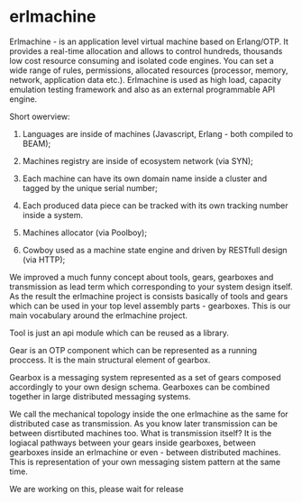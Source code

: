 # erlmachine

Erlmachine - is an application level virtual machine based on Erlang/OTP. It provides a real-time allocation and allows to control hundreds, thousands low cost resource consuming and isolated code engines. You can set a wide range of rules, permissions, allocated resources (processor, memory, network, application data etc.). 
Erlmachine is used as high load, capacity emulation testing framework and also as an external programmable API engine.

Short owerview:

1. Languages are inside of machines (Javascript, Erlang - both compiled to BEAM);  

2. Machines registry are inside of ecosystem  network  (via SYN);

3. Each machine can have its own domain name inside a cluster and tagged by the unique serial number;

4. Each produced data piece can be tracked with its own tracking number inside a system.

5. Machines allocator (via Poolboy);

6. Cowboy used as a machine state engine and driven by RESTfull design (via HTTP);


We improved a much funny concept about tools, gears, gearboxes and transmission as lead term which corresponding to your system design itself. As the result the erlmachine project is consists basically of tools and gears which can be used in your top level assembly parts - gearboxes. This is our main vocabulary around the erlmachine project. 

Tool is just an api module which can be reused as a library.

Gear is an OTP component which can be represented as a running proccess. It is the main structural element of gearbox.

Gearbox is a messaging system represented as a set of gears composed accordingly to your own design schema. Gearboxes can be combined together in large distributed messaging systems.

We call the mechanical topology inside the one erlmachine as the same for distributed case as transmission. As you know later transmission can be between disrtibuted machines too. What is transmission itself? It is the logiacal pathways between your gears inside gearboxes, between gearboxes inside an erlmachine or even - between distributed machines. This is representation of your own messaging sistem pattern at the same time.


We are working on this, please wait for release
